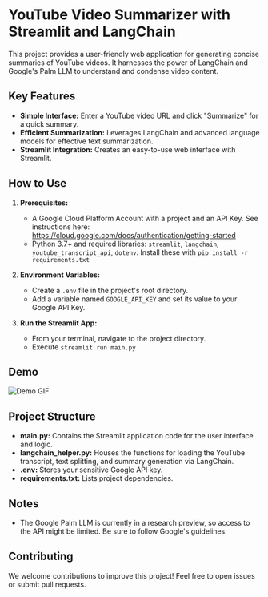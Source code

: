 # YouTube Video Summarizer with Streamlit and LangChain

This project provides a user-friendly web application for generating concise summaries of YouTube videos. 
It harnesses the power of LangChain and Google's Palm LLM to understand and condense video content.

## Key Features

- **Simple Interface:** Enter a YouTube video URL and click "Summarize" for a quick summary.
- **Efficient Summarization:** Leverages LangChain and advanced language models for effective text summarization.
- **Streamlit Integration:** Creates an easy-to-use web interface with Streamlit.

## How to Use

1. **Prerequisites:**
   - A Google Cloud Platform Account with a project and an API Key. See instructions here: https://cloud.google.com/docs/authentication/getting-started
   - Python 3.7+ and required libraries: `streamlit`, `langchain`, `youtube_transcript_api`, `dotenv`. Install these with `pip install -r requirements.txt`

2. **Environment Variables:**
   - Create a `.env` file in the project's root directory.
   - Add a variable named `GOOGLE_API_KEY` and set its value to your Google API Key.

3. **Run the Streamlit App:**
   - From your terminal, navigate to the project directory.
   - Execute `streamlit run main.py`

## Demo

![Demo GIF](demo.gif)

## Project Structure

- **main.py:** Contains the Streamlit application code for the user interface and logic.
- **langchain_helper.py:** Houses the functions for loading the YouTube transcript, text splitting, and summary generation via LangChain.
- **.env:** Stores your sensitive Google API key.
- **requirements.txt:** Lists project dependencies.

## Notes

- The Google Palm LLM is currently in a research preview, so access to the API might be limited. Be sure to follow Google's guidelines.

## Contributing

We welcome contributions to improve this project! Feel free to open issues or submit pull requests.
